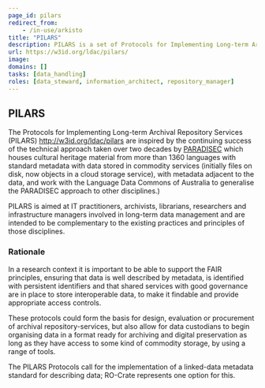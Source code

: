 ```yaml
---
page_id: pilars
redirect_from:
    - /in-use/arkisto
title: "PILARS"
description: PILARS is a set of Protocols for Implementing Long-term Archival Repository Services
url: https://w3id.org/ldac/pilars/
image: 
domains: []
tasks: [data_handling]
roles: [data_steward, information_architect, repository_manager]
---
```


## PILARS

The Protocols for Implementing Long-term Archival Repository Services (PILARS) <http://w3id.org/ldac/pilars> are inspired by the continuing success of the technical approach taken over two decades by [PARADISEC](paradisec) which houses cultural heritage material from more than 1360 languages with standard metadata with data stored in commodity services (initially files on disk, now objects in a cloud storage service), with metadata adjacent to the data, and work with the Language Data Commons of Australia to generalise the PARADISEC approach to other disciplines.)

PILARS is aimed at IT practitioners, archivists, librarians, researchers and infrastructure managers involved in long-term data management and are intended to be complementary to the existing practices and principles of those disciplines.


### Rationale

In a research context it is important to be able to support the FAIR principles, ensuring that data is well described by metadata, is identified with persistent identifiers and that shared services with good governance are in place to store interoperable data, to make it findable and provide appropriate access controls. 

These protocols could form the basis for design, evaluation or procurement of archival repository-services, but also allow for data custodians to begin organising data in a format ready for archiving and digital preservation as long as they have access to some kind of commodity storage, by using a range of tools.

The PILARS Protocols call for the implementation of a linked-data metadata standard for describing data; RO-Crate represents one option for this.



